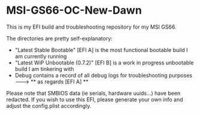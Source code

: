 # MSI-GS66-OC-New-Dawn

This is my EFI build and troubleshooting repository for my MSI GS66.

The directories are pretty self-explanatory:

- "Latest Stable Bootable" [EFI A] is the most functional bootable build I am currently running
- "Latest WiP Unbootable (0.7.2)" [EFI B] is a work in progress unbootable build I am tinkering with
- Debug contains a record of all debug logs for troubleshooting purposes ---> ** as regards [EFI A] **

Please note that SMBIOS data (ie serials, hardware uuids...) have been redacted. If you wish to use this EFI, 
please generate your own info and adjust the config.plist accordingly.
